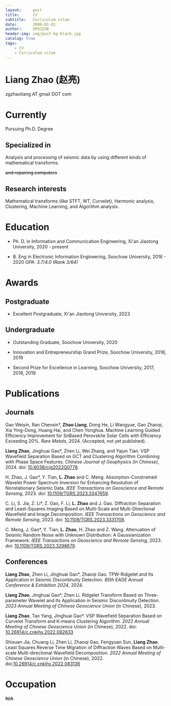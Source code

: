 ```yaml
---
layout:     post
title:      CV
subtitle:   Curriculum vitae
date:       2000-01-01
author:     UPOJZSB
header-img: img/post-bg-black.jpg
catalog: true
tags:
    - CV
    - Curriculum vitae
---
```


# Liang Zhao (赵亮)

zgzhaoliang AT gmail DOT com

# Currently

Pursuing Ph.D. Degree

## Specialized in

Analysis and processing of seismic data by using different kinds of mathematical transforms.

~~and repairing computers~~

## Research interests

Mathematical transforms (like STFT, WT, Curvelet), Harmonic analysis, Clustering, Machine Learning, and Algorithm analysis.

# Education

- Ph. D. in Information and Communication Engineering, Xi'an Jiaotong University, 2020 - present

- B. Eng in Electronic Information Engineering, Soochow University, 2016 - 2020 *GPA: 3.7/4.0 (Rank 3/64)*

# Awards

## Postgraduate

- Excellent Postgraduate, Xi'an Jiaotong University, 2023

## Undergraduate

- Outstanding Graduate, Soochow University, 2020

- Innovation and Entrepreneurship Grand Prize, Soochow University, 2018, 2019

- Second Prize for Excellence in Learning, Soochow University, 2017, 2018, 2019

# Publications

## Journals

Gao Weiyin, Ran Chenxin\*, **Zhao Liang**, Dong He,  Li Wangyue, Gao Zhaoqi, Xia Ying-Dong, Huang Hai, and Chen Yonghua. Machine Learning Guided Efficiency Improvement for SnBased Perovskite Solar Cells with Efficiency Exceeding 20%. *Rare Metals*, 2024. (Accepted, not yet published).

**Liang Zhao**, Jinghuai Gao\*, Zhen Li, Wei Zhang, and Yajun Tian. VSP Wavefield Separation Based on GCT and Clustering Algorithm Combining with Phase Space Features. *Chinese Journal of Geophysics (in Chinese)*, 2024. doi: [10.6038/cjg2022Q0778](https://doi.org/10.6038/cjg2022Q0778).


H. Zhao, J. Gao\*, Y. Tian, **L. Zhao** and C. Meng. Absorption-Constrained Wavelet Power Spectrum Inversion for Enhancing Resolution of Nonstationary Seismic Data. *IEEE Transactions on Geoscience and Remote Sensing*, 2023. doi: [10.1109/TGRS.2023.3347659](https://doi.org/10.1109/TGRS.2023.3347659).


C. Li, S. Jia, Z. Li\*, Z. Gao, F. Li, **L. Zhao** and J. Gao. Diffraction Separation and Least-Squares Imaging Based on Multi-Scale and Multi-Directional Wavefield and Image Decomposition. *IEEE Transactions on Geoscience and Remote Sensing*, 2023. doi: [10.1109/TGRS.2023.3331708](https://doi.org/10.1109/TGRS.2023.3331708).


C. Meng, J. Gao\*, Y. Tian, **L. Zhao**, H. Zhao and Z. Wang. Attenuation of Seismic Random Noise with Unknown Distribution: A Gaussianization Framework. *IEEE Transactions on Geoscience and Remote Sensing*, 2023. doi: [10.1109/TGRS.2023.3298679](https://doi.org/10.1109/TGRS.2023.3298679).


## Conferences

**Liang Zhao**, Zhen Li, Jinghuai Gao\*, Zhaoqi Gao. TPW-Ridgelet and Its Application in Seismic Discontinuity Detection. *85th EAGE Annual Conference & Exhibition 2024*, 2024.

**Liang Zhao**, Jinghuai Gao\*, Zhen Li. Ridgelet Transform Based on Three-parameter Wavelet and Its Application in Seismic Discontinuity Detection. *2023 Annual Meeting of Chinese Geoscience Union* (in Chinese), 2023.

**Liang Zhao**, Tao Yang, Jinghuai Gao\*. VSP Wavefield Separation Based on Curvelet Transform and K-means Clustering Algorithm. *2022 Annual Meeting of Chinese Geoscience Union* (in Chinese), 2022. doi: [10.26914/c.cnkihy.2022.082633](https://kns.cnki.net/kcms2/article/abstract?v=JhhVyKSVrEjmNnO2xihevKPc6KavGOF8Xbn1ul6uQU_zsosiSuj4a6R4BvNjaujw95brhhn54ITpW32q77i7po5CFU5C0RJWfg78ooQ_8oa_a5J0oabTxvFODJqNDa7OAfE2jbLdI1U3ySIFah3BfQ==&uniplatform=NZKPT&language=CHS)

Shixuan Jia, Chuang Li, Zhen Li, Zhaoqi Gao, Fengyuan Sun, **Liang Zhao**. Least Squares Reverse Time Migration of Diffraction Waves Based on Multi-scale Multi-directional Wavefield Decomposition. *2022 Annual Meeting of Chinese Geoscience Union* (in Chinese), 2022. doi:[10.26914/c.cnkihy.2022.083136](https://kns.cnki.net/kcms2/article/abstract?v=WdAl4K16JyUlEwifHRET9xSrXptQrBhoG0dTpo1RtRq-xAmCD6RygLqxWqAtqWi5UlHvoshHRW2NIGlrfEzcB6uFAMwC32x2GqrHkaFZCq_zULuyptpwjD0VLzZvLZXo7Sd4inHpBPHCv9MGfmBL-g==&uniplatform=NZKPT&language=CHS)


# Occupation

~~N/A~~
